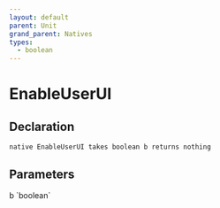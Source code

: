 ```yaml
---
layout: default
parent: Unit
grand_parent: Natives
types:
  - boolean
---
```


# EnableUserUI

## Declaration

```
native EnableUserUI takes boolean b returns nothing
```

## Parameters
<dl>
  <dt>b `boolean`</dt>
  <dd></dd>
</dl>